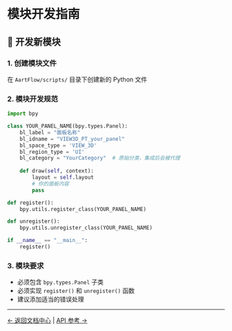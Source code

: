 # 模块开发指南

## 📝 开发新模块

### 1. 创建模块文件
在 `AartFlow/scripts/` 目录下创建新的 Python 文件

### 2. 模块开发规范
```python
import bpy

class YOUR_PANEL_NAME(bpy.types.Panel):
    bl_label = "面板名称"
    bl_idname = "VIEW3D_PT_your_panel"
    bl_space_type = 'VIEW_3D'
    bl_region_type = 'UI'
    bl_category = "YourCategory"  # 原始分类，集成后会被代理
    
    def draw(self, context):
        layout = self.layout
        # 你的面板内容
        pass

def register():
    bpy.utils.register_class(YOUR_PANEL_NAME)

def unregister():
    bpy.utils.unregister_class(YOUR_PANEL_NAME)

if __name__ == "__main__":
    register()
```

### 3. 模块要求
- 必须包含 `bpy.types.Panel` 子类
- 必须实现 `register()` 和 `unregister()` 函数
- 建议添加适当的错误处理

---

[← 返回文档中心](README.md) | [API 参考 →](api-reference.md)
